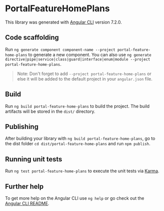 # PortalFeatureHomePlans

This library was generated with [Angular CLI](https://github.com/angular/angular-cli) version 7.2.0.

## Code scaffolding

Run `ng generate component component-name --project portal-feature-home-plans` to generate a new component. You can also use `ng generate directive|pipe|service|class|guard|interface|enum|module --project portal-feature-home-plans`.

> Note: Don't forget to add `--project portal-feature-home-plans` or else it will be added to the default project in your `angular.json` file.

## Build

Run `ng build portal-feature-home-plans` to build the project. The build artifacts will be stored in the `dist/` directory.

## Publishing

After building your library with `ng build portal-feature-home-plans`, go to the dist folder `cd dist/portal-feature-home-plans` and run `npm publish`.

## Running unit tests

Run `ng test portal-feature-home-plans` to execute the unit tests via [Karma](https://karma-runner.github.io).

## Further help

To get more help on the Angular CLI use `ng help` or go check out the [Angular CLI README](https://github.com/angular/angular-cli/blob/master/README.md).
